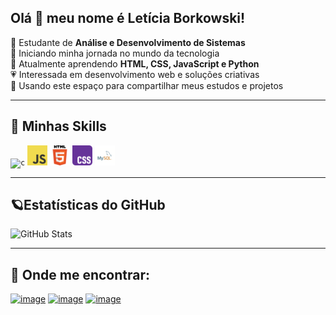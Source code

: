 ##  Olá 🌸 meu nome é Letícia Borkowski!

🎀 Estudante de **Análise e Desenvolvimento de Sistemas**  
🍓 Iniciando minha jornada no mundo da tecnologia  
🦋 Atualmente aprendendo **HTML, CSS, JavaScript e Python**  
💗 Interessada em desenvolvimento web e soluções criativas  
🍄 Usando este espaço para compartilhar meus estudos e projetos  

---

## 🍒 Minhas Skills

<code><img height="32" src="https://cdn.iconscout.com/icon/free/png-512/c-programming-569564.png" alt="c"/></code>
<code><img height="32" src="https://raw.githubusercontent.com/github/explore/80688e429a7d4ef2fca1e82350fe8e3517d3494d/topics/javascript/javascript.png" alt="Javascript"/></code>
<code><img height="32" src="https://raw.githubusercontent.com/github/explore/80688e429a7d4ef2fca1e82350fe8e3517d3494d/topics/html/html.png" alt="HTML5"/></code>
<code><img height="32" src="https://raw.githubusercontent.com/github/explore/80688e429a7d4ef2fca1e82350fe8e3517d3494d/topics/css/css.png" alt="CSS"/></code>
<code><img height="32" src="https://raw.githubusercontent.com/github/explore/80688e429a7d4ef2fca1e82350fe8e3517d3494d/topics/mysql/mysql.png" alt="MySQL"/></code>

---

## 🪐Estatísticas do GitHub

![GitHub Stats](https://github-readme-stats.vercel.app/api?username=leborkowski&show_icons=true&locale=pt-br)

---

## 💌 Onde me encontrar:
</p>

<p align="left">
  
[![image](https://img.shields.io/badge/LinkedIn-ff69b4?style=for-the-badge&logo=linkedin&logoColor=white)](https://www.linkedin.com/in/let%C3%ADcia-borkowski-15353927a/)
[![image](https://img.shields.io/badge/Instagram-ff69b4?style=for-the-badge&logo=instagram&logoColor=white)](https://www.instagram.com/leticia_borkowski)
[![image](https://img.shields.io/badge/Gmail-ff69b4?style=for-the-badge&logo=gmail&logoColor=white)](mailto:borkowski.leticia@aluno.ifsp.edu.br)

